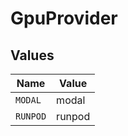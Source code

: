 # GpuProvider


## Values

| Name     | Value    |
| -------- | -------- |
| `MODAL`  | modal    |
| `RUNPOD` | runpod   |